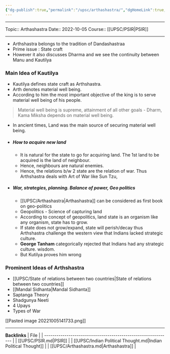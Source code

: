 ```yaml
---
{"dg-publish":true,"permalink":"/upsc/arthashastra/","dgHomeLink":true,"dgPassFrontmatter":false}
---
```


----
Topic:: Arthashastra
Date:: 2022-10-05
Course:: [[UPSC/PSIR|PSIR]] 

----

- Arthshastra belongs to the tradition of Dandashastraa 
- Prime issue : State craft 
- However it also discusses Dharma and we see the continuity between Manu and Kautilya

### Main Idea of Kautilya 
-  Kautilya defines state craft as Arthshastra. 
- Arth denotes material well being. 
- According to him the most important objective of the king is to serve material well being of his people. 
> Material well being is supreme, attainment of all other goals - Dharm, Kama Miksha depends on material well being. 
- In ancient times, Land was the main source of securing material well being. 

- ##### How to acquire new land 
	- It is natural for the state to go for acquiring land. The 1st land to be acquired is the land of neighbour. 
	- Hence, neighbours are natural enemies. 
	- Hence, the relations b/w 2 state are the relation of war. Thus Arthshastra deals with Art of War like Sun Tzu, 

- ##### War, strategies, planning. Balance of power, Geo politics
	- [[UPSC/Arthashastra|Arthashastra]] can be considered as first book on geo-politics
	- Geopolitics - Science of capturing land
	- According to concept of geopolitics, land state is an organism like any organism, state has to grow. 
	- If state does not grow/expand, state will perish/decay thus Arthshastra challenge the western view that Indians lacked strategic culture. 
	- **George Tanham** categorically rejected that Indians had any strategic culture. wisdom. 
	- But Kutilya proves him wrong

### Prominent Ideas of Arthshastra 
- [[UPSC/State of relations between two countries|State of relations between two countries]]
- [[Mandal Sidhanta|Mandal Sidhanta]]
- Saptanga Theory 
- Shadgunya Neeti 
- 4 Upays 
- Types of War



[[Pasted image 20221005141733.png]]


---
**Backlinks**
| File                                                           |
| -------------------------------------------------------------- |
| [[UPSC/PSIR.md\|PSIR]]                                         |
| [[UPSC/Indian Political Thought.md\|Indian Political Thought]] |
| [[UPSC/Arthashastra.md\|Arthashastra]]                         |



